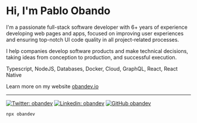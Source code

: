 # Hi, I'm Pablo Obando

I'm a passionate full-stack software developer with 6+ years of experience developing web pages and apps, focused on improving user experiences and ensuring top-notch UI code quality in all project-related processes.

I help companies develop software products and make technical decisions, taking ideas from conception to production, and successful execution.

Typescript, NodeJS, Databases, Docker, Cloud, GraphQL, React, React Native

Learn more on my website [obandev.io](https://obandev.io)

---

[![Twitter: obandev](https://img.shields.io/twitter/follow/obandev_io?style=social)](https://twitter.com/obandev_io)
[![Linkedin: obandev](https://img.shields.io/badge/-obandev-blue?style=flat-square&logo=Linkedin&logoColor=white&link=https://www.linkedin.com/in/obandev/)](https://www.linkedin.com/in/obandev/)
[![GitHub obandev](https://img.shields.io/github/followers/gaboesquivel?label=follow&style=social)](https://github.com/obandev)

```bash
npx obandev
```
